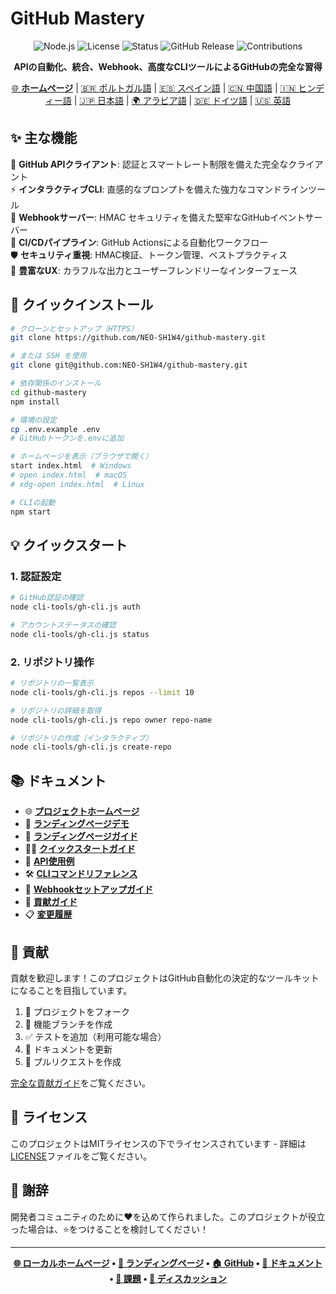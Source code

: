 # GitHub Mastery

<div align="center">

![Node.js](https://img.shields.io/badge/node.js-v18+-green.svg)
![License](https://img.shields.io/badge/license-MIT-blue.svg)
![Status](https://img.shields.io/badge/status-stable-brightgreen.svg)
![GitHub Release](https://img.shields.io/badge/release-v1.1.0-orange.svg)
![Contributions](https://img.shields.io/badge/contributions-welcome-brightgreen.svg)

**APIの自動化、統合、Webhook、高度なCLIツールによるGitHubの完全な習得**

[🌐 **ホームページ**](https://neo-sh1w4.github.io/github_mastery/) | [🇧🇷 ポルトガル語](../pt-br/README.md) | [🇪🇸 スペイン語](../es/README.md) | [🇨🇳 中国語](../zh/README.md) | [🇮🇳 ヒンディー語](../hi/README.md) | [🇯🇵 日本語](./README.md) | [🌍 アラビア語](../ar/README.md) | [🇩🇪 ドイツ語](../de/README.md) | [🇺🇸 英語](../../README.md)

</div>

## ✨ 主な機能

🔌 **GitHub APIクライアント**: 認証とスマートレート制限を備えた完全なクライアント  
⚡ **インタラクティブCLI**: 直感的なプロンプトを備えた強力なコマンドラインツール  
🔗 **Webhookサーバー**: HMAC セキュリティを備えた堅牢なGitHubイベントサーバー  
🔄 **CI/CDパイプライン**: GitHub Actionsによる自動化ワークフロー  
🛡️ **セキュリティ重視**: HMAC検証、トークン管理、ベストプラクティス  
🎨 **豊富なUX**: カラフルな出力とユーザーフレンドリーなインターフェース

## 🚀 クイックインストール

```bash
# クローンとセットアップ（HTTPS）
git clone https://github.com/NEO-SH1W4/github-mastery.git

# または SSH を使用
git clone git@github.com:NEO-SH1W4/github-mastery.git

# 依存関係のインストール
cd github-mastery
npm install

# 環境の設定
cp .env.example .env
# GitHubトークンを.envに追加

# ホームページを表示（ブラウザで開く）
start index.html  # Windows
# open index.html  # macOS
# xdg-open index.html  # Linux

# CLIの起動
npm start
```

## 💡 クイックスタート

### 1. 認証設定

```bash
# GitHub認証の確認
node cli-tools/gh-cli.js auth

# アカウントステータスの確認
node cli-tools/gh-cli.js status
```

### 2. リポジトリ操作

```bash
# リポジトリの一覧表示
node cli-tools/gh-cli.js repos --limit 10

# リポジトリの詳細を取得
node cli-tools/gh-cli.js repo owner repo-name

# リポジトリの作成（インタラクティブ）
node cli-tools/gh-cli.js create-repo
```

## 📚 ドキュメント

- 🌐 [**プロジェクトホームページ**](../../index.html)
- 🎯 [**ランディングページデモ**](https://neo-sh1w4.github.io/github_mastery/)
- 📖 [**ランディングページガイド**](../../LANDING_PAGE.md)
- 🏃‍♂️ [**クイックスタートガイド**](./QUICKSTART.md)
- 🔌 [**API使用例**](../../examples/)
- 🛠️ [**CLIコマンドリファレンス**](./CLI.md)
- 🔗 [**Webhookセットアップガイド**](./WEBHOOKS.md)
- 🤝 [**貢献ガイド**](../../CONTRIBUTING.md)
- 📋 [**変更履歴**](../../CHANGELOG.md)

## 🤝 貢献

貢献を歓迎します！このプロジェクトはGitHub自動化の決定的なツールキットになることを目指しています。

1. 🍴 プロジェクトをフォーク
2. 🌟 機能ブランチを作成
3. ✅ テストを追加（利用可能な場合）
4. 📝 ドキュメントを更新
5. 🚀 プルリクエストを作成

[完全な貢献ガイド](../../CONTRIBUTING.md)をご覧ください。

## 📜 ライセンス

このプロジェクトはMITライセンスの下でライセンスされています - 詳細は[LICENSE](../../LICENSE)ファイルをご覧ください。

## 🌟 謝辞

開発者コミュニティのために❤️を込めて作られました。このプロジェクトが役立った場合は、⭐をつけることを検討してください！

---

<div align="center">

**[🌐 ローカルホームページ](../../index.html) • [🎯 ランディングページ](https://neo-sh1w4.github.io/github_mastery/) • [🏠 GitHub](https://github.com/NEO-SH1W4/github-mastery) • [📖 ドキュメント](https://github.com/NEO-SH1W4/github-mastery#readme) • [🐛 課題](https://github.com/NEO-SH1W4/github-mastery/issues) • [💬 ディスカッション](https://github.com/NEO-SH1W4/github-mastery/discussions)**

</div>


